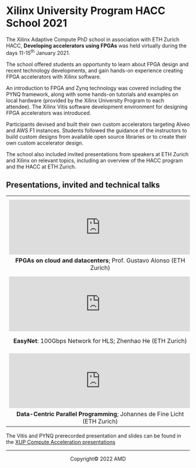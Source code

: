 
# Xilinx University Program HACC School 2021

The Xilinx Adaptive Compute PhD school in association with ETH Zurich HACC, **Developing accelerators using FPGAs** was held virtually during the days 11-15<sup>th</sup> January 2021.

The school offered students an opportunity to learn about FPGA design and recent technology developments, and gain hands-on experience creating FPGA accelerators with Xilinx software.

An introduction to FPGA and Zynq technology was covered including the PYNQ framework, along with some hands-on tutorials and examples on local hardware (provided by the Xilinx University Program to each attendee). The Xilinx Vitis software development environment for designing FPGA accelerators was introduced. 

Participants devised and built their own custom accelerators targeting Alveo and AWS F1 instances. Students followed the guidance of the instructors to build custom designs from available open source libraries or to create their own custom accelerator design.

The school also included invited presentations from speakers at ETH Zurich and Xilinx on relevant topics, including an overview of the HACC program and the HACC at ETH Zurich.

## Presentations, invited and technical talks

<table border="0" width="100%" style="border: 0px; background:transparent">
  <tr style="border: 0px;">
    <th class="responsive" width="200" style="text-align:center; border: 0px; background:transparent" colspan="2">
      <font color="black" size="+2"></font>
    </th>
  </tr>
  <tr style="border: 0px;">
    <td width="500" style="border: 0px; background:transparent">
      <iframe class="responsive" style="text-align:center; border: 0px; background:transparent" width="500" height="auto" src="https://www.youtube.com/embed/-3u8T9qbn6k" title="YouTube video player" frameborder="0" allow="accelerometer; autoplay; clipboard-write; encrypted-media; gyroscope; picture-in-picture" allowfullscreen=""></iframe>
    </td>
    <td width="500" style="border: 0px; background:transparent">
      <iframe class="responsive" style="text-align:center; border: 0px; background:transparent" width="500" height="auto" src="https://www.youtube.com/embed/FsKi-7L7INA" title="YouTube video player" frameborder="0" allow="accelerometer; autoplay; clipboard-write; encrypted-media; gyroscope; picture-in-picture" allowfullscreen=""></iframe>
    </td>
  </tr>
  <tr style="border: 0px">
    <td class="responsive" style="text-align:center; border: 0px; background:transparent" width="200">
      <strong>FPGAs on cloud and datacenters</strong>; Prof. Gustavo Alonso (ETH Zurich)
    </td>
    <td class="responsive" style="text-align:center; border: 0px; background:transparent" width="200">
      <strong>VNx</strong>: XUP Vitis UDP Network Example for Alveo; Dr. Mario Ruiz (XUP)
    </td>
  </tr>
  <tr style="border: 0px">
    <th class="responsive" width="200" style="text-align:center; border: 0px; background:transparent" colspan="2">
      <font color="white" size="+2"></font>
    </th>
  </tr>
  <tr style="border: 0px">
    <td width="500" style="border: 0px; background:transparent">
      <iframe class="responsive" style="text-align:center; border: 0px; background:transparent" width="500" height="auto" src="https://www.youtube.com/embed/cAh5KgUDgeo" title="YouTube video player" frameborder="0" allow="accelerometer; autoplay; clipboard-write; encrypted-media; gyroscope; picture-in-picture" allowfullscreen=""></iframe>
    </td>
    <td width="500" style="border: 0px; background:transparent">
      <iframe class="responsive" style="text-align:center; border: 0px; background:transparent" width="500" height="auto" src="https://www.youtube.com/embed/gBQ5hcbGsDA" title="YouTube video player" frameborder="0" allow="accelerometer; autoplay; clipboard-write; encrypted-media; gyroscope; picture-in-picture" allowfullscreen=""></iframe>
    </td>
  </tr>
  <tr style="border: 0px">
    <td class="responsive" style="text-align:center; border: 0px; background:transparent" width="200">
      <strong>EasyNet</strong>: 100Gbps Network for HLS; Zhenhao He (ETH Zurich)
    </td>
    <td class="responsive" style="text-align:center; border: 0px; background:transparent" width="200">
      <strong>FPGA Accelerated Computing</strong>, Kumar Deepak (Xilinx Data Center Group)
    </td>
  </tr>
  <tr style="border: 0px">
    <th class="responsive" width="200" style="text-align:center; border: 0px; background:transparent" colspan="2">
      <font color="black" size="+2"></font>
    </th>
  </tr>
  <tr style="border: 0px">
    <td width="500" style="border: 0px; background:transparent">
      <iframe class="responsive" style="text-align:center; border: 0px; background:transparent" width="500" height="auto" src="https://www.youtube.com/embed/t0T34AWDpgo" title="YouTube video player" frameborder="0" allow="accelerometer; autoplay; clipboard-write; encrypted-media; gyroscope; picture-in-picture" allowfullscreen=""></iframe>
    </td>
    <td class="responsive" width="200" style="border: 0px; background:transparent"></td>
  </tr>
  <tr style="border: 0px">
    <td class="responsive" style="text-align:center; border: 0px; background:transparent" width="200">
      <strong>Data-Centric Parallel Programming</strong>; Johannes de Fine Licht (ETH Zurich)
    </td>
    <td class="responsive" style="text-align:center; border: 0px; background:transparent" width="200"></td>
  </tr>
</table>

The Vitis and PYNQ prerecorded presentation and slides can be found in the [XUP Compute Acceleration presentations](https://xilinx.github.io/xup_compute_acceleration/presentations.html)




---------------------------------------

<p align="center">Copyright&copy; 2022 AMD</p>